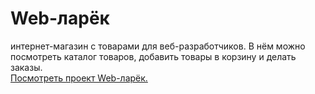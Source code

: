 # Web-ларёк
интернет-магазин с товарами для веб-разработчиков. В нём можно посмотреть каталог товаров, добавить товары в корзину и делать заказы.  
[Посмотреть проект Web-ларёк.](https://webborista.github.io/web-larek/)

 
 
